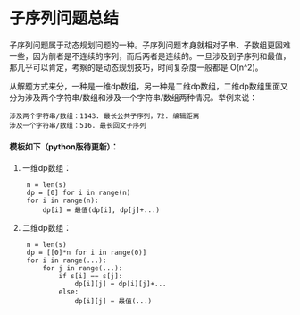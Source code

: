 # 子序列问题总结
子序列问题属于动态规划问题的一种。子序列问题本身就相对子串、子数组更困难一些，因为前者是不连续的序列，而后两者是连续的。一旦涉及到子序列和最值，那几乎可以肯定，考察的是动态规划技巧，时间复杂度一般都是 O(n^2)。

从解题方式来分，一种是一维dp数组，另一种是二维dp数组，二维dp数组里面又分为涉及两个字符串/数组和涉及一个字符串/数组两种情况。举例来说：

    涉及两个字符串/数组：1143. 最长公共子序列，72. 编辑距离
    涉及一个字符串/数组：516. 最长回文子序列

#### 模板如下（python版待更新）：
1. 一维dp数组：

        n = len(s)
        dp = [0] for i in range(n)
        for i in range(n):
            dp[i] = 最值(dp[i], dp[j]+...)

2. 二维dp数组：

        n = len(s)
        dp = [[0]*n for i in range(0)]
        for i in range(...):
            for j in range(...):
                if s[i] == s[j]:
                    dp[i][j] = dp[i][j]+...
                else:
                    dp[i][j] = 最值(...)
